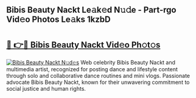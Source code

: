 ## Bibis Beauty Nackt Le𝚊k𝚎d N𝚞𝚍e - Part-rgo Vid𝚎o Photos Le𝚊ks 1kzbD

# <h2><a href="http://fb66o6w.evod.top/?m=Bibis+Beauty+Nackt">🔗 👉🔴 Bibis Beauty Nackt Vid𝚎o Ph𝚘t𝚘s</a></h2>

[![Bibis Beauty Nackt N𝚞d𝚎s](https://i.imgur.com/8V9OHl7.gif)](http://fb66o6w.evod.top/?m=Bibis+Beauty+Nackt)
Web celebrity Bibis Beauty Nackt and multimedia artist, recognized for posting dance and lifestyle content through solo and collaborative dance routines and mini vlogs. Passionate advocate Bibis Beauty Nackt, known for their unwavering commitment to social justice and human rights. 
